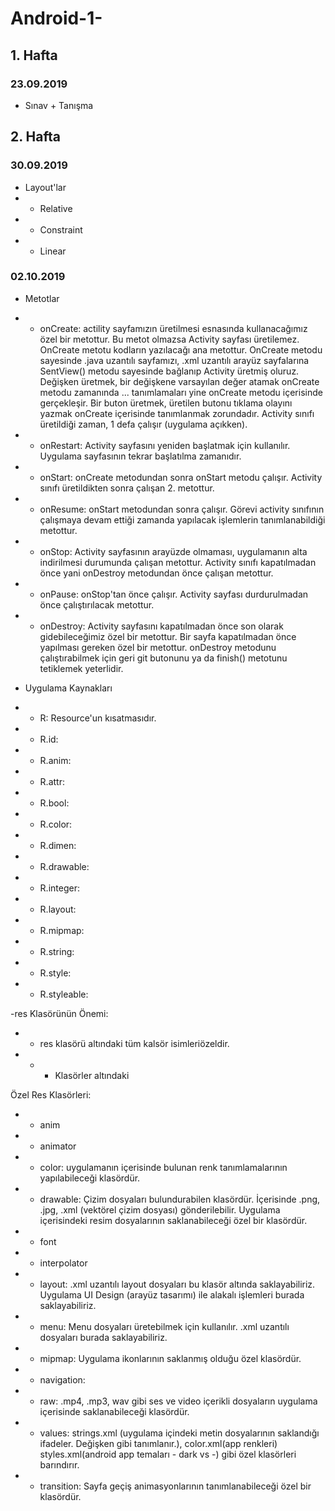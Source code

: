 # Android-1-

## 1. Hafta
### 23.09.2019
- Sınav + Tanışma

## 2. Hafta
### 30.09.2019
- Layout'lar
- - Relative
- - Constraint 
- - Linear

### 02.10.2019
- Metotlar
- - onCreate: actility sayfamızın üretilmesi esnasında kullanacağımız özel bir metottur. Bu metot olmazsa Activity sayfası üretilemez. OnCreate metotu kodların yazılacağı ana metottur. OnCreate metodu sayesinde .java uzantılı sayfamızı, .xml uzantılı arayüz sayfalarına SentView() metodu sayesinde bağlanıp Activity üretmiş oluruz. Değişken üretmek, bir değişkene varsayılan değer atamak onCreate metodu zamanında ... tanımlamaları yine onCreate metodu içerisinde gerçekleşir. Bir buton üretmek, üretilen butonu tıklama olayını yazmak onCreate içerisinde tanımlanmak zorundadır. Activity sınıfı üretildiği zaman, 1 defa çalışır (uygulama açıkken).

- - onRestart: Activity sayfasını yeniden başlatmak için kullanılır. Uygulama sayfasının tekrar başlatılma zamanıdır. 

- - onStart: onCreate metodundan sonra onStart metodu çalışır. Activity sınıfı üretildikten sonra çalışan 2. metottur. 

- - onResume: onStart metodundan sonra çalışır. Görevi activity sınıfının çalışmaya devam ettiği zamanda yapılacak işlemlerin tanımlanabildiği metottur.

- - onStop: Activity sayfasının arayüzde olmaması, uygulamanın alta indirilmesi durumunda çalışan metottur. Activity sınıfı kapatılmadan önce yani onDestroy metodundan önce çalışan metottur. 

- - onPause: onStop'tan önce çalışır. Activity sayfası durdurulmadan önce çalıştırılacak metottur.

- - onDestroy: Activity sayfasını kapatılmadan önce son olarak gidebileceğimiz özel bir metottur. Bir sayfa kapatılmadan önce yapılması gereken özel bir metottur. onDestroy metodunu çalıştırabilmek için geri git butonunu ya da finish() metotunu tetiklemek yeterlidir.

- Uygulama Kaynakları
- - R: Resource'un kısatmasıdır. 
- - R.id: 
- - R.anim:
- - R.attr:
- - R.bool:
- - R.color:
- - R.dimen:
- - R.drawable:
- - R.integer:
- - R.layout:
- - R.mipmap:
- - R.string:
- - R.style:
- - R.styleable:

-res Klasörünün Önemi:
- - res klasörü altındaki tüm kalsör isimleriözeldir. 
- - - Klasörler altındaki 

Özel Res Klasörleri:
- - anim
- - animator
- - color: uygulamanın içerisinde bulunan renk tanımlamalarının yapılabileceği klasördür.
- - drawable: Çizim dosyaları bulundurabilen klasördür. İçerisinde .png, .jpg, .xml (vektörel çizim dosyası) gönderilebilir. Uygulama içerisindeki resim dosyalarının saklanabileceği özel bir klasördür. 
- - font
- - interpolator
- - layout: .xml uzantılı layout dosyaları bu klasör altında saklayabiliriz. Uygulama UI Design (arayüz tasarımı) ile alakalı işlemleri burada saklayabiliriz.
- - menu: Menu dosyaları üretebilmek için kullanılır. .xml uzantılı dosyaları burada saklayabiliriz.  
- - mipmap: Uygulama ikonlarının saklanmış olduğu özel klasördür. 
- - navigation:
- - raw: .mp4, .mp3, wav gibi ses ve video içerikli dosyaların uygulama içerisinde saklanabileceği klasördür.
- - values: strings.xml (uygulama içindeki metin dosyalarının saklandığı ifadeler. Değişken gibi tanımlanır.), color.xml(app renkleri) styles.xml(android app temaları - dark vs -) gibi özel klasörleri barındırır.
- - transition: Sayfa geçiş animasyonlarının tanımlanabileceği özel bir klasördür.









